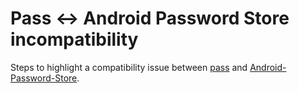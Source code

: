 # Pass <-> Android Password Store incompatibility

Steps to highlight a compatibility issue between [pass] and [Android-Password-Store].

[pass]: https://www.passwordstore.org/
[Android-Password-Store]: https://github.com/android-password-store/Android-Password-Store/
